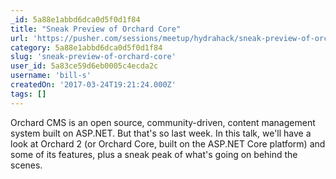 ```yaml
---
_id: 5a88e1abbd6dca0d5f0d1f84
title: "Sneak Preview of Orchard Core"
url: 'https://pusher.com/sessions/meetup/hydrahack/sneak-preview-of-orchard-core'
category: 5a88e1abbd6dca0d5f0d1f84
slug: 'sneak-preview-of-orchard-core'
user_id: 5a83ce59d6eb0005c4ecda2c
username: 'bill-s'
createdOn: '2017-03-24T19:21:24.000Z'
tags: []
---
```


Orchard CMS is an open source, community-driven, content management system built on ASP.NET. But that's so last week. In this talk, we'll have a look at Orchard 2 (or Orchard Core, built on the ASP.NET Core platform) and some of its features, plus a sneak peak of what's going on behind the scenes.

